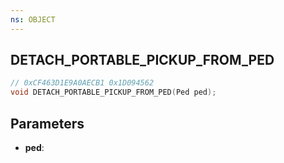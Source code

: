 ```yaml
---
ns: OBJECT
---
```

## DETACH_PORTABLE_PICKUP_FROM_PED

```c
// 0xCF463D1E9A0AECB1 0x1D094562
void DETACH_PORTABLE_PICKUP_FROM_PED(Ped ped);
```

## Parameters
* **ped**:
